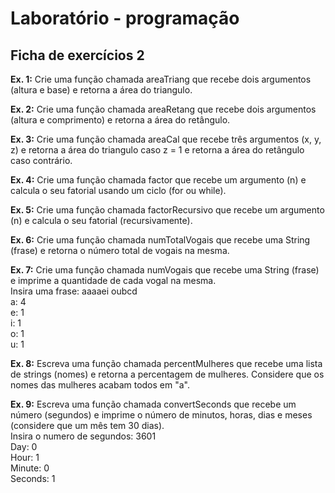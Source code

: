 # Laboratório - programação

## Ficha de exercícios 2

<p><b>Ex. 1:</b> Crie uma função chamada areaTriang que recebe dois argumentos (altura e base) e  retorna a área do triangulo.</p>

<p><b>Ex. 2:</b> Crie uma função chamada areaRetang que recebe dois argumentos (altura e  comprimento) e retorna a área do retângulo.</p>

<p><b>Ex. 3:</b> Crie uma função chamada areaCal que recebe três argumentos (x, y, z) e retorna a  área do triangulo caso z = 1 e retorna a área do retângulo caso contrário.</p>

<p><b>Ex. 4:</b> Crie uma função chamada factor que recebe um argumento (n) e calcula o seu fatorial usando um ciclo (for ou while).</p>

<p><b>Ex. 5:</b> Crie uma função chamada factorRecursivo que recebe um argumento (n) e calcula o  seu fatorial (recursivamente).</p>

<p><b>Ex. 6:</b> Crie uma função chamada numTotalVogais que recebe uma String (frase) e retorna o  número total de vogais na mesma.</p>

<p><b>Ex. 7:</b> Crie uma função chamada numVogais que recebe uma String (frase) e imprime a  quantidade de cada vogal na mesma.
<br>Insira uma frase: aaaaei oubcd
<br>a: 4
<br>e: 1
<br>i: 1
<br>o: 1
<br>u: 1
</p>

<p><b>Ex. 8:</b> Escreva uma função chamada percentMulheres que recebe uma lista de strings (nomes) e retorna a percentagem de mulheres. Considere que os nomes das mulheres acabam todos em "a".</p>

<p><b>Ex. 9:</b> Escreva uma função chamada convertSeconds que recebe um número (segundos) e  imprime o número de minutos, horas, dias e meses (considere que um mês tem 30 dias).
<br>Insira o numero de segundos: 3601
<br>Day: 0
<br>Hour: 1
<br>Minute: 0
<br>Seconds: 1
</p>